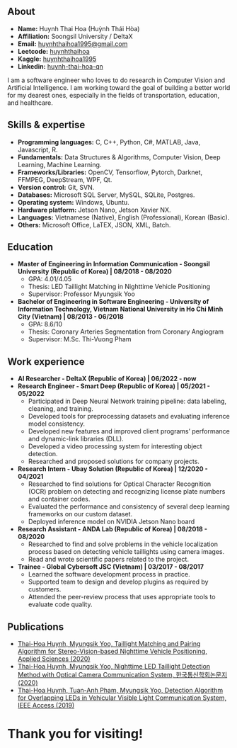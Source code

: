 ## About 

- **Name:** Huynh Thai Hoa (Huỳnh Thái Hòa)
- **Affiliation:** Soongsil University / DeltaX
- **Email:** huynhthaihoa1995@gmail.com
- **Leetcode:** [huynhthaihoa](www.leetcode.com/huynhthaihoa)
- **Kaggle:** [huynhthaihoa1995](www.kaggle.com/huynhthaihoa1995)
- **Linkedin:** [huynh-thai-hoa-qn](www.linkedin.com/in/huynh-thai-hoa-qn/)

I am a software engineer who loves to do research in Computer Vision and Artificial Intelligence. I am working toward the goal of building a better world for my dearest ones, especially in the fields of transportation, education, and healthcare.

## Skills & expertise

- **Programming languages:** C, C++, Python, C#, MATLAB, Java, Javascript, R.
- **Fundamentals:** Data Structures & Algorithms, Computer Vision, Deep Learning, Machine Learning.
- **Frameworks/Libraries:** OpenCV, Tensorflow, Pytorch, Darknet, FFMPEG, DeepStream, WPF, Qt.
- **Version control:** Git, SVN.
- **Databases:** Microsoft SQL Server, MySQL, SQLite, Postgres.
- **Operating system:** Windows, Ubuntu.
- **Hardware platform:** Jetson Nano, Jetson Xavier NX.
- **Languages:** Vietnamese (Native), English (Professional), Korean (Basic).
- **Others:** Microsoft Office, LaTEX, JSON, XML, Batch.

## Education
- **Master of Engineering in Information Communication - Soongsil University (Republic of Korea) | 08/2018 - 08/2020**
  - GPA: 4.01/4.05
  - Thesis: LED Taillight Matching in Nighttime Vehicle Positioning
  - Supervisor: Professor Myungsik Yoo
- **Bachelor of Engineering in Software Engineering - University of Information Technology, Vietnam National University in Ho Chi Minh City (Vietnam) | 08/2013 - 06/2018**
  - GPA: 8.6/10
  - Thesis: Coronary Arteries Segmentation from Coronary Angiogram
  - Supervisor: M.Sc. Thi-Vuong Pham

## Work experience
- **AI Researcher - DeltaX (Republic of Korea) | 06/2022 - now**
- **Research Engineer - Smart Deep (Republic of Korea) | 05/2021 - 05/2022**
  - Participated in Deep Neural Network training pipeline: data labeling, cleaning, and training.
  - Developed tools for preprocessing datasets and evaluating inference model consistency.
  - Developed new features and improved client programs’ performance and dynamic-link
libraries (DLL).
  - Developed a video processing system for interesting object detection.
  - Researched and proposed solutions for company projects.
- **Research Intern - Ubay Solution (Republic of Korea) | 12/2020 - 04/2021**
  - Researched to find solutions for Optical Character Recognition (OCR) problem on detecting
and recognizing license plate numbers and container codes.
  - Evaluated the performance and consistency of several deep learning frameworks on our
custom dataset.
  - Deployed inference model on NVIDIA Jetson Nano board
- **Research Assistant  - ANDA Lab (Republic of Korea) | 08/2018 - 08/2020**
  - Researched to find and solve problems in the vehicle localization process based on detecting vehicle taillights using camera images.
  - Read and wrote scientific papers related to the project.
- **Trainee - Global Cybersoft JSC (Vietnam) | 03/2017 - 08/2017**
  - Learned the software development process in practice.
  - Supported team to design and develop plugins as required by customers.
  - Attended the peer-review process that uses appropriate tools to evaluate code quality.
 
 ## Publications
- [Thai-Hoa Huynh, Myungsik Yoo, Taillight Matching and Pairing Algorithm for Stereo-Vision-based Nighttime Vehicle Positioning, Applied Sciences (2020)](https://www.mdpi.com/2076-3417/10/19/6800)
- [Thai-Hoa Huynh, Myungsik Yoo, Nighttime LED Taillight Detection Method with Optical Camera Communication System, 한국통신학회논문지 (2020)](https://www.dbpia.co.kr/journal/articleDetail?nodeId=NODE10440000)
- [Thai-Hoa Huynh, Tuan-Anh Pham, Myungsik Yoo, Detection Algorithm for Overlapping LEDs in Vehicular Visible Light Communication System, IEEE Access (2019)](https://ieeexplore.ieee.org/document/8792184)

# Thank you for visiting!
